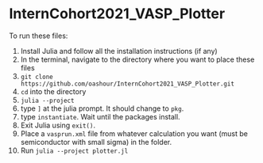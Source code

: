 # InternCohort2021_VASP_Plotter

To run these files:

1. Install Julia and follow all the installation instructions (if any)
2. In the terminal, navigate to the directory where you want to place these files
3. `git clone https://github.com/oashour/InternCohort2021_VASP_Plotter.git`
4. `cd` into the directory
5. `julia --project`
6. type `]` at the julia prompt. It should change to `pkg`.
7. type `instantiate`. Wait until the packages install.
8. Exit Julia using `exit()`.
9. Place a `vasprun.xml` file from whatever calculation you want (must be semiconductor with small sigma) in the folder.
10. Run `julia --project plotter.jl`
